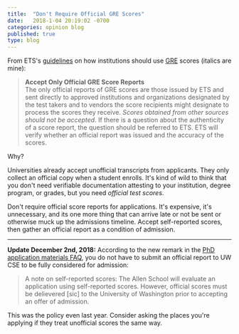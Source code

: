 ```yaml
---
title:  "Don't Require Official GRE Scores"
date:   2018-1-04 20:19:02 -0700
categories: opinion blog
published: true
type: blog
---
```


From ETS's [guidelines](https://web.archive.org/web/20171215105301/http://www.ets.org/s/gre/pdf/gre_guide.pdf) on how institutions should use 
[GRE](https://en.wikipedia.org/wiki/Graduate_Record_Examinations) scores (italics are mine):

>**Accept Only Official GRE Score Reports** <br/>
>The only official reports of GRE scores are
>those issued by ETS and sent directly to
>approved institutions and organizations
>designated by the test takers and to vendors
>the score recipients might designate to process
>the scores they receive. _Scores obtained from
>other sources should not be accepted_. If there
>is a question about the authenticity of a score
>report, the question should be referred to ETS.
>ETS will verify whether an official report was
>issued and the accuracy of the scores.

Why? 

Universities already accept unofficial transcripts from applicants. They only collect an official copy when a student enrolls. It's 
kind of wild to think that you don't need verifiable documentation attesting to your institution, degree program, or grades, but you need _official test scores_.

Don't require official score reports for applications. It's expensive, it's unnecessary, and its one more thing that can arrive late or not be
sent or otherwise muck up the admissions timeline. Accept self-reported scores, then gather an official report as a condition of admission.

---

**Update December 2nd, 2018:** According to the new remark in the [PhD application materials FAQ](https://www.cs.washington.edu/academics/phd/admissions/required-materials),  you do not have to submit an official report to UW CSE to be fully considered for admission:

>A note on self-reported scores: The Allen School will evaluate an application using
>self-reported scores. However, official scores must be delievered [sic] to the University of
> Washington prior to accepting an offer of admission.

This was the policy even last year. Consider asking the places you're applying if they treat unofficial scores the same way.

